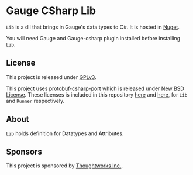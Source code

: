 # Gauge CSharp Lib

`Lib` is a dll that brings in Gauge's data types to C#. It is hosted in [Nuget](https://www.nuget.org/packages/Gauge.CSharp.Lib/).

You will need Gauge and Gauge-csharp plugin installed before installing `Lib`.

## License
This project is released under [GPLv3](http://www.gnu.org/licenses/gpl-3.0.txt). 

This project uses [protobuf-csharp-port](https://code.google.com/p/protobuf-csharp-port/) which is released under [New BSD License](http://opensource.org/licenses/BSD-3-Clause). These licenses is included in this repository [here](https://github.com/getgauge/gauge/Lib/licenses) and [here](https://github.com/getgauge/gauge/Runner/licenses), for `Lib` and `Runner` respectively.

## About
`Lib` holds definition for Datatypes and Attributes.

## Sponsors

This project is sponsored by [Thoughtworks Inc.](http://www.thoughtworks.com/).
